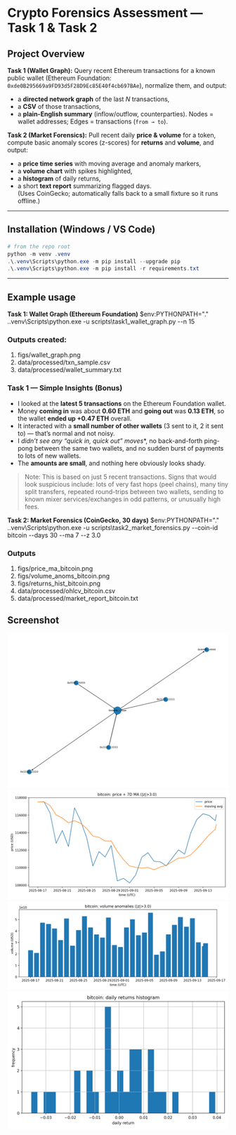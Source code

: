 # Crypto Forensics Assessment — Task 1 & Task 2

## Project Overview
**Task 1 (Wallet Graph):** Query recent Ethereum transactions for a known public wallet (Ethereum Foundation: `0xde0B295669a9FD93d5F28D9Ec85E40f4cb697BAe`), normalize them, and output:
- a **directed network graph** of the last *N* transactions,
- a **CSV** of those transactions,
- a **plain-English summary** (inflow/outflow, counterparties).
Nodes = wallet addresses; Edges = transactions (`from → to`).

**Task 2 (Market Forensics):** Pull recent daily **price & volume** for a token, compute basic anomaly scores (z-scores) for **returns** and **volume**, and output:
- a **price time series** with moving average and anomaly markers,
- a **volume chart** with spikes highlighted,
- a **histogram** of daily returns,
- a short **text report** summarizing flagged days.  
(Uses CoinGecko; automatically falls back to a small fixture so it runs offline.)

---

## Installation (Windows / VS Code)

```powershell
# from the repo root
python -m venv .venv
.\.venv\Scripts\python.exe -m pip install --upgrade pip
.\.venv\Scripts\python.exe -m pip install -r requirements.txt
```

---

## Example usage
**Task 1: Wallet Graph (Ethereum Foundation)**
$env:PYTHONPATH="."
.\.venv\Scripts\python.exe -u scripts\task1_wallet_graph.py --n 15

### Outputs created:
1. figs/wallet_graph.png
2. data/processed/txn_sample.csv
3. data/processed/wallet_summary.txt

### Task 1 — Simple Insights (Bonus)
- I looked at the **latest 5 transactions** on the Ethereum Foundation wallet.
- Money **coming in** was about **0.60 ETH** and **going out** was **0.13 ETH**, so the wallet **ended up +0.47 ETH** overall.
- It interacted with a **small number of other wallets** (3 sent to it, 2 it sent to) — that’s normal and not noisy.
- I *didn’t see any “quick in, quick out” moves**, no back-and-forth ping-pong between the same two wallets, and no sudden burst of payments to lots of new wallets.
- The **amounts are small**, and nothing here obviously looks shady.

> Note: This is based on just 5 recent transactions. Signs that would look suspicious include:
> lots of very fast hops (peel chains), many tiny split transfers, repeated round-trips between two wallets, sending to known mixer services/exchanges in odd patterns, or unusually high fees.

**Task 2: Market Forensics (CoinGecko, 30 days)**
$env:PYTHONPATH="."
.\.venv\Scripts\python.exe -u scripts\task2_market_forensics.py --coin-id bitcoin --days 30 --ma 7 --z 3.0

### Outputs
1. figs/price_ma_bitcoin.png
2. figs/volume_anoms_bitcoin.png
3. figs/returns_hist_bitcoin.png
4. data/processed/ohlcv_bitcoin.csv
5. data/processed/market_report_bitcoin.txt

## Screenshot
![Transaction network graph](figs/wallet_graph.png)
![Price + MA](figs/price_ma_bitcoin.png)
![Volume anomalies](figs/volume_anoms_bitcoin.png)
![Returns histogram](figs/returns_hist_bitcoin.png)

